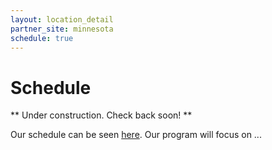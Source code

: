 ```yaml
---
layout: location_detail
partner_site: minnesota
schedule: true
---
```


# Schedule

** Under construction. Check back soon! **

Our schedule can be seen [here](https://www.google.com). Our program will focus on ...
